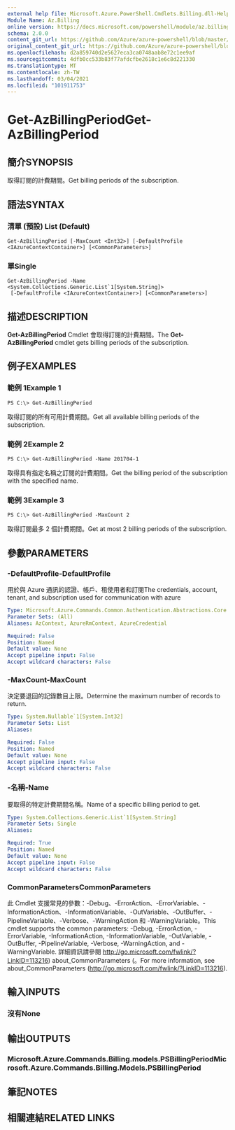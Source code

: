 ```yaml
---
external help file: Microsoft.Azure.PowerShell.Cmdlets.Billing.dll-Help.xml
Module Name: Az.Billing
online version: https://docs.microsoft.com/powershell/module/az.billing/get-azbillingperiod
schema: 2.0.0
content_git_url: https://github.com/Azure/azure-powershell/blob/master/src/Billing/Billing/help/Get-AzBillingPeriod.md
original_content_git_url: https://github.com/Azure/azure-powershell/blob/master/src/Billing/Billing/help/Get-AzBillingPeriod.md
ms.openlocfilehash: d2a859740d2e5627eca3ca0748aab8e72c1ee9af
ms.sourcegitcommit: 4dfb0cc533b83f77afdcfbe2618c1e6c8d221330
ms.translationtype: MT
ms.contentlocale: zh-TW
ms.lasthandoff: 03/04/2021
ms.locfileid: "101911753"
---
```

# <span data-ttu-id="85c85-101">Get-AzBillingPeriod</span><span class="sxs-lookup"><span data-stu-id="85c85-101">Get-AzBillingPeriod</span></span>

## <span data-ttu-id="85c85-102">簡介</span><span class="sxs-lookup"><span data-stu-id="85c85-102">SYNOPSIS</span></span>
<span data-ttu-id="85c85-103">取得訂閱的計費期間。</span><span class="sxs-lookup"><span data-stu-id="85c85-103">Get billing periods of the subscription.</span></span>

## <span data-ttu-id="85c85-104">語法</span><span class="sxs-lookup"><span data-stu-id="85c85-104">SYNTAX</span></span>

### <span data-ttu-id="85c85-105">清單 (預設) </span><span class="sxs-lookup"><span data-stu-id="85c85-105">List (Default)</span></span>
```
Get-AzBillingPeriod [-MaxCount <Int32>] [-DefaultProfile <IAzureContextContainer>] [<CommonParameters>]
```

### <span data-ttu-id="85c85-106">單</span><span class="sxs-lookup"><span data-stu-id="85c85-106">Single</span></span>
```
Get-AzBillingPeriod -Name <System.Collections.Generic.List`1[System.String]>
 [-DefaultProfile <IAzureContextContainer>] [<CommonParameters>]
```

## <span data-ttu-id="85c85-107">描述</span><span class="sxs-lookup"><span data-stu-id="85c85-107">DESCRIPTION</span></span>
<span data-ttu-id="85c85-108">**Get-AzBillingPeriod** Cmdlet 會取得訂閱的計費期間。</span><span class="sxs-lookup"><span data-stu-id="85c85-108">The **Get-AzBillingPeriod** cmdlet gets billing periods of the subscription.</span></span>

## <span data-ttu-id="85c85-109">例子</span><span class="sxs-lookup"><span data-stu-id="85c85-109">EXAMPLES</span></span>

### <span data-ttu-id="85c85-110">範例 1</span><span class="sxs-lookup"><span data-stu-id="85c85-110">Example 1</span></span>
```
PS C:\> Get-AzBillingPeriod
```

<span data-ttu-id="85c85-111">取得訂閱的所有可用計費期間。</span><span class="sxs-lookup"><span data-stu-id="85c85-111">Get all available billing periods of the subscription.</span></span>

### <span data-ttu-id="85c85-112">範例 2</span><span class="sxs-lookup"><span data-stu-id="85c85-112">Example 2</span></span>
```
PS C:\> Get-AzBillingPeriod -Name 201704-1
```

<span data-ttu-id="85c85-113">取得具有指定名稱之訂閱的計費期間。</span><span class="sxs-lookup"><span data-stu-id="85c85-113">Get the billing period of the subscription with the specified name.</span></span>

### <span data-ttu-id="85c85-114">範例 3</span><span class="sxs-lookup"><span data-stu-id="85c85-114">Example 3</span></span>
```
PS C:\> Get-AzBillingPeriod -MaxCount 2
```

<span data-ttu-id="85c85-115">取得訂閱最多 2 個計費期間。</span><span class="sxs-lookup"><span data-stu-id="85c85-115">Get at most 2 billing periods of the subscription.</span></span>

## <span data-ttu-id="85c85-116">參數</span><span class="sxs-lookup"><span data-stu-id="85c85-116">PARAMETERS</span></span>

### <span data-ttu-id="85c85-117">-DefaultProfile</span><span class="sxs-lookup"><span data-stu-id="85c85-117">-DefaultProfile</span></span>
<span data-ttu-id="85c85-118">用於與 Azure 通訊的認證、帳戶、租使用者和訂閱</span><span class="sxs-lookup"><span data-stu-id="85c85-118">The credentials, account, tenant, and subscription used for communication with azure</span></span>

```yaml
Type: Microsoft.Azure.Commands.Common.Authentication.Abstractions.Core.IAzureContextContainer
Parameter Sets: (All)
Aliases: AzContext, AzureRmContext, AzureCredential

Required: False
Position: Named
Default value: None
Accept pipeline input: False
Accept wildcard characters: False
```

### <span data-ttu-id="85c85-119">-MaxCount</span><span class="sxs-lookup"><span data-stu-id="85c85-119">-MaxCount</span></span>
<span data-ttu-id="85c85-120">決定要退回的記錄數目上限。</span><span class="sxs-lookup"><span data-stu-id="85c85-120">Determine the maximum number of records to return.</span></span>

```yaml
Type: System.Nullable`1[System.Int32]
Parameter Sets: List
Aliases:

Required: False
Position: Named
Default value: None
Accept pipeline input: False
Accept wildcard characters: False
```

### <span data-ttu-id="85c85-121">-名稱</span><span class="sxs-lookup"><span data-stu-id="85c85-121">-Name</span></span>
<span data-ttu-id="85c85-122">要取得的特定計費期間名稱。</span><span class="sxs-lookup"><span data-stu-id="85c85-122">Name of a specific billing period to get.</span></span>

```yaml
Type: System.Collections.Generic.List`1[System.String]
Parameter Sets: Single
Aliases:

Required: True
Position: Named
Default value: None
Accept pipeline input: False
Accept wildcard characters: False
```

### <span data-ttu-id="85c85-123">CommonParameters</span><span class="sxs-lookup"><span data-stu-id="85c85-123">CommonParameters</span></span>
<span data-ttu-id="85c85-124">此 Cmdlet 支援常見的參數：-Debug、-ErrorAction、-ErrorVariable、-InformationAction、-InformationVariable、-OutVariable、-OutBuffer、-PipelineVariable、-Verbose、-WarningAction 和 -WarningVariable。</span><span class="sxs-lookup"><span data-stu-id="85c85-124">This cmdlet supports the common parameters: -Debug, -ErrorAction, -ErrorVariable, -InformationAction, -InformationVariable, -OutVariable, -OutBuffer, -PipelineVariable, -Verbose, -WarningAction, and -WarningVariable.</span></span> <span data-ttu-id="85c85-125">詳細資訊請參閱 http://go.microsoft.com/fwlink/?LinkID=113216) about_CommonParameters (。</span><span class="sxs-lookup"><span data-stu-id="85c85-125">For more information, see about_CommonParameters (http://go.microsoft.com/fwlink/?LinkID=113216).</span></span>

## <span data-ttu-id="85c85-126">輸入</span><span class="sxs-lookup"><span data-stu-id="85c85-126">INPUTS</span></span>

### <span data-ttu-id="85c85-127">沒有</span><span class="sxs-lookup"><span data-stu-id="85c85-127">None</span></span>

## <span data-ttu-id="85c85-128">輸出</span><span class="sxs-lookup"><span data-stu-id="85c85-128">OUTPUTS</span></span>

### <span data-ttu-id="85c85-129">Microsoft.Azure.Commands.Billing.models.PSBillingPeriod</span><span class="sxs-lookup"><span data-stu-id="85c85-129">Microsoft.Azure.Commands.Billing.Models.PSBillingPeriod</span></span>

## <span data-ttu-id="85c85-130">筆記</span><span class="sxs-lookup"><span data-stu-id="85c85-130">NOTES</span></span>

## <span data-ttu-id="85c85-131">相關連結</span><span class="sxs-lookup"><span data-stu-id="85c85-131">RELATED LINKS</span></span>
